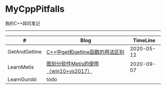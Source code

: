 # MyCppPitfalls

我的C++踩坑笔记

---



| #             | Blog                                                         | TimeLine   |
| ------------- | ------------------------------------------------------------ | ---------- |
| GetAndGetline | [C++中get和getline函数的用法区别](https://lyandut.github.io/cpp/get%E5%92%8Cgetline%E7%9A%84%E5%8C%BA%E5%88%AB.html) | 2020-05-12 |
| LearnMetis    | [图划分软件Metis的使用（win10+vs2017）](https://lyandut.github.io/operation/Metis%E7%9A%84%E4%BD%BF%E7%94%A8.html) | 2020-09-07 |
| LearnGurobi   | todo                                                         |            |

